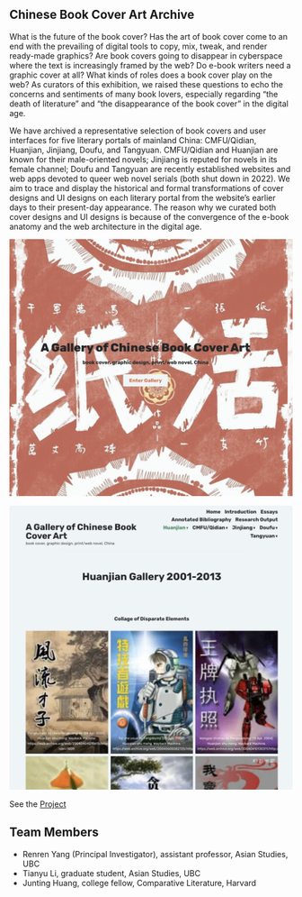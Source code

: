 ## Chinese Book Cover Art Archive

What is the future of the book cover? Has the art of book cover come to an end with the prevailing of digital tools to copy, mix, tweak, and render ready-made graphics? Are book covers going to disappear in cyberspace where the text is increasingly framed by the web? Do e-book writers need a graphic cover at all? What kinds of roles does a book cover play on the web? As curators of this exhibition, we raised these questions to echo the concerns and sentiments of many book lovers, especially regarding “the death of literature” and “the disappearance of the book cover” in the digital age.

We have archived a representative selection of book covers and user interfaces for five literary portals of mainland China: CMFU/Qidian, Huanjian, Jinjiang, Doufu, and Tangyuan. CMFU/Qidian and Huanjian are known for their male-oriented novels; Jinjiang is reputed for novels in its female channel; Doufu and Tangyuan are recently established websites and web apps devoted to queer web novel serials (both shut down in 2022). We aim to trace and display the historical and formal transformations of cover designs and UI designs on each literary portal from the website’s earlier days to their present-day appearance. The reason why we curated both cover designs and UI designs is because of the convergence of the e-book anatomy and the web architecture in the digital age.

![alt text](https://github.com/junting-huang/chinese_internet_literature/blob/a041781dad1799c7a6b7e49978b88bb5bf4c24ef/book_art_1.png)

![alt text](https://github.com/junting-huang/chinese_internet_literature/blob/a041781dad1799c7a6b7e49978b88bb5bf4c24ef/book_art_2.png)

See the [Project](https://chinesebookcover.wordpress.com)

## Team Members
* Renren Yang (Principal Investigator), assistant professor, Asian Studies, UBC
* Tianyu Li, graduate student, Asian Studies, UBC
* Junting Huang, college fellow, Comparative Literature, Harvard
